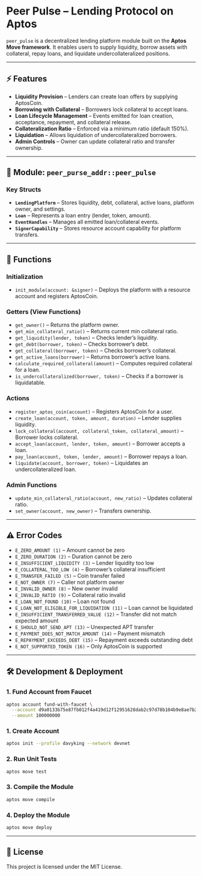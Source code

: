# Peer Pulse – Lending Protocol on Aptos

`peer_pulse` is a decentralized lending platform module built on the **Aptos Move framework**.
It enables users to supply liquidity, borrow assets with collateral, repay loans, and liquidate undercollateralized positions.

---

## ⚡ Features

- **Liquidity Provision** – Lenders can create loan offers by supplying AptosCoin.
- **Borrowing with Collateral** – Borrowers lock collateral to accept loans.
- **Loan Lifecycle Management** – Events emitted for loan creation, acceptance, repayment, and collateral release.
- **Collateralization Ratio** – Enforced via a minimum ratio (default 150%).
- **Liquidation** – Allows liquidation of undercollateralized borrowers.
- **Admin Controls** – Owner can update collateral ratio and transfer ownership.

---

## 📂 Module: `peer_purse_addr::peer_pulse`

### Key Structs

- **`LendingPlatform`** – Stores liquidity, debt, collateral, active loans, platform owner, and settings.
- **`Loan`** – Represents a loan entry (lender, token, amount).
- **`EventHandles`** – Manages all emitted loan/collateral events.
- **`SignerCapability`** – Stores resource account capability for platform transfers.

---

## 🚀 Functions

### Initialization

- `init_module(account: &signer)` – Deploys the platform with a resource account and registers AptosCoin.

### Getters (View Functions)

- `get_owner()` – Returns the platform owner.
- `get_min_collateral_ratio()` – Returns current min collateral ratio.
- `get_liquidity(lender, token)` – Checks lender’s liquidity.
- `get_debt(borrower, token)` – Checks borrower’s debt.
- `get_collateral(borrower, token)` – Checks borrower’s collateral.
- `get_active_loans(borrower)` – Returns borrower’s active loans.
- `calculate_required_collateral(amount)` – Computes required collateral for a loan.
- `is_undercollateralized(borrower, token)` – Checks if a borrower is liquidatable.

### Actions

- `register_aptos_coin(account)` – Registers AptosCoin for a user.
- `create_loan(account, token, amount, duration)` – Lender supplies liquidity.
- `lock_collateral(account, collateral_token, collateral_amount)` – Borrower locks collateral.
- `accept_loan(account, lender, token, amount)` – Borrower accepts a loan.
- `pay_loan(account, token, lender, amount)` – Borrower repays a loan.
- `liquidate(account, borrower, token)` – Liquidates an undercollateralized loan.

### Admin Functions

- `update_min_collateral_ratio(account, new_ratio)` – Updates collateral ratio.
- `set_owner(account, new_owner)` – Transfers ownership.

---

## ⚠️ Error Codes

- `E_ZERO_AMOUNT (1)` – Amount cannot be zero
- `E_ZERO_DURATION (2)` – Duration cannot be zero
- `E_INSUFFICIENT_LIQUIDITY (3)` – Lender liquidity too low
- `E_COLLATERAL_TOO_LOW (4)` – Borrower’s collateral insufficient
- `E_TRANSFER_FAILED (5)` – Coin transfer failed
- `E_NOT_OWNER (7)` – Caller not platform owner
- `E_INVALID_OWNER (8)` – New owner invalid
- `E_INVALID_RATIO (9)` – Collateral ratio invalid
- `E_LOAN_NOT_FOUND (10)` – Loan not found
- `E_LOAN_NOT_ELIGIBLE_FOR_LIQUIDATION (11)` – Loan cannot be liquidated
- `E_INSUFFICIENT_TRANSFERRED_VALUE (12)` – Transfer did not match expected amount
- `E_SHOULD_NOT_SEND_APT (13)` – Unexpected APT transfer
- `E_PAYMENT_DOES_NOT_MATCH_AMOUNT (14)` – Payment mismatch
- `E_REPAYMENT_EXCEEDS_DEBT (15)` – Repayment exceeds outstanding debt
- `E_NOT_SUPPORTED_TOKEN (16)` – Only AptosCoin is supported

---

## 🛠️ Development & Deployment

### 1. Fund Account from Faucet

```bash
aptos account fund-with-faucet \
  --account d9a0133b75e87fb012f4a419d12f12951628dab2c97d78b104b9e8ae7b2f2aac \
  --amount 100000000
```
### 1. Create Account

```bash
aptos init --profile davyking --network devnet 
```

### 2. Run Unit Tests

```bash
aptos move test
```

### 3. Compile the Module

```bash
aptos move compile
```

### 4. Deploy the Module

```bash
aptos move deploy
```

---

## 📜 License

This project is licensed under the MIT License.
